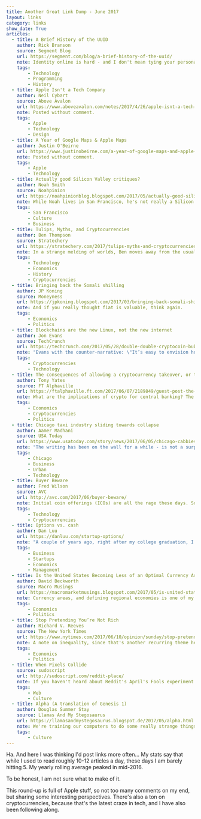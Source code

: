 ```yaml
---
title: Another Great Link Dump - June 2017
layout: links
category: links
show_date: True
articles:
  - title: A Brief History of the UUID
    author: Rick Branson
    source: Segment Blog
    url: https://segment.com/blog/a-brief-history-of-the-uuid/
    note: Identity online is hard - and I don't mean tying your persona to social media, but actually tagging bits and bytes with other bits and bytes to identify them across machines. The self-incrementing column of integers is a mainstay of traditional databases, but what happens when scaling across machines becomes necessary? Here's some history of how that's been solved across the years.
    tags:
        - Technology
        - Programming
        - History
  - title: Apple Isn't a Tech Company
    author: Neil Cybart
    source: Above Avalon
    url: https://www.aboveavalon.com/notes/2017/4/26/apple-isnt-a-tech-company
    note: Posted without comment.
    tags:
        - Apple
        - Technology
        - Design
  - title: A Year of Google Maps & Apple Maps
    author: Justin O'Beirne
    url: https://www.justinobeirne.com/a-year-of-google-maps-and-apple-maps/
    note: Posted without comment.
    tags:
        - Apple
        - Technology
  - title: Actually good Silicon Valley critiques?
    author: Noah Smith
    source: Noahpinion
    url: https://noahpinionblog.blogspot.com/2017/05/actually-good-silicon-valley-critiques.html
    note: While Noah lives in San Francisco, he's not really a Silicon Valley insider, so seeing his reaction to <a href="http://slatestarcodex.com/2017/05/11/silicon-valley-a-reality-check/">Scott Alexander's Reality Check</a> was interesting. His take? "All in all, Silicon Valley represents one of the least objectionable, most rightfully respected institutions in America today."
    tags:
        - San Francisco
        - Culture
        - Business
  - title: Tulips, Myths, and Cryptocurrencies
    author: Ben Thompson
    source: Stratechery
    url: https://stratechery.com/2017/tulips-myths-and-cryptocurrencies/
    note: In a strange melding of worlds, Ben moves away from the usual tech talk and goes deep into the history of financial manias. Using Yuval Harari's notion of shared myths, this post makes a clear difference between bubbles of irrationality, and bubbles of timing. I firmly believe that crypto is one of the latter.
    tags:
        - Technology
        - Economics
        - History
        - Cryptocurrencies
  - title: Bringing back the Somali shilling
    author: JP Koning
    source: Moneyness
    url: https://jpkoning.blogspot.com/2017/03/bringing-back-somali-shilling.html
    note: And if you really thought fiat is valuable, think again.
    tags:
        - Economics
        - Politics
  - title: Blockchains are the new Linux, not the new internet
    author: Jon Evans
    source: TechCrunch
    url: https://techcrunch.com/2017/05/28/double-double-cryptocoin-bubble/
    note: "Evans with the counter-narrative: \"It’s easy to envision how and why an interwoven mesh of dozens of decentralized blockchains could slowly, over a period of years and years, become a similar category of crucial infrastructure […] while ordinary people remain essentially blissfully unaware of their existence.\"  Ah, and nice Fred Wilson burn. I also thought the Rare Pepe story was nuts."
    tags:
        - Cryptocurrencies
        - Technology
  - title: The consequences of allowing a cryptocurrency takeover, or trying to head one off
    author: Tony Yates
    source: FT Alphaville
    url: https://ftalphaville.ft.com/2017/06/07/2189849/guest-post-the-consequences-of-allowing-a-cryptocurrency-takeover-or-trying-to-head-one-off/
    note: What are the implications of crypto for central banking? The written-in-stone aspect of the blockchain makes monetary policy way more credible, which is a good thing, but at the same time crypto knows no borders, making adjustments by one group of users spill over to others quite easily. A more in depth look <a href="https://longandvariable.wordpress.com/2017/06/09/more-on-bitcoin-and-the-conditions-for-a-takeover-of-fiat-money/">here</a>.
    tags:
        - Economics
        - Cryptocurrencies
        - Politics
  - title: Chicago taxi industry sliding towards collapse
    author: Aamer Madhani
    source: USA Today
    url: https://www.usatoday.com/story/news/2017/06/05/chicago-cabbies-say-industry-teetering-toward-collapse/102524634/
    note: "The writing has been on the wall for a while - is not a surprise - but the numbers are staggering: \"42% of Chicago’s taxi fleet was not operating in the month of March [...] The average monthly income per active medallion has dipped from $5,276 in January 2014 to $3,206 [...] medallions hit a median sales peak of $357,000 in late 2013, just before Uber arrived on the scene in Chicago. In April, one medallion sold for just $35,000.\""
    tags:
        - Chicago
        - Business
        - Urban
        - Technology
  - title: Buyer Beware
    author: Fred Wilson
    source: AVC
    url: http://avc.com/2017/06/buyer-beware/
    note: Initial coin offerings (ICOs) are all the rage these days. Some people will get screwed in this process, and I am staying away from buying any ERC20 tokens for a good chunk of time.
    tags:
        - Technology
        - Cryptocurrencies
  - title: Options vs. cash
    author: Dan Luu
    url: https://danluu.com/startup-options/
    note: "A couple of years ago, right after my college graduation, I was very close to going the startup route, but ended up joining Apple instead. With hindsight, I can tell that financially the decision is a no-brainer: Cash is cash."
    tags:
        - Business
        - Startups
        - Economics
        - Management
  - title: Is the United States Becoming Less of an Optimal Currency Area?
    author: David Beckworth
    source: Macro Musings
    url: https://macromarketmusings.blogspot.com/2017/05/is-united-states-becoming-less-of.html
    note: Currency areas, and defining regional economies is one of my long-time favorite topics. There is a trend in the US towards lower labor mobility, which has deep implications for the economy. Historically, if an economic shock hit a state like Oklahoma, its citizens would respond by migrating to California, where things were better. This is no longer the case. As this trend continues, the business cycles of different zones in the country may start to diverge, and at that point the monetary policy set by the Fed might stop making sense.
    tags:
        - Economics
        - Politics
  - title: Stop Pretending You’re Not Rich
    author: Richard V. Reeves
    source: The New York Times
    url: https://www.nytimes.com/2017/06/10/opinion/sunday/stop-pretending-youre-not-rich.html
    note: A note on inequality, since that's another recurring theme here.
    tags:
        - Economics
        - Politics
  - title: When Pixels Collide
    source: sudoscript
    url: http://sudoscript.com/reddit-place/
    note: If you haven't heard about Reddit's April's Fools experiment from earlier this year, you need to read this. Emergent behavior is awesome.
    tags:
        - Web
        - Culture
  - title: Alpha (A translation of Genesis 1)
    author: Douglas Summer Stay
    source: Llamas And My Stegosaurus
    url: https://llamasandmystegosaurus.blogspot.de/2017/05/alpha.html
    note: We're training our computers to do some really strange things. This one translated Genesis 1 to only use words that start with the letter "A."
    tags:
        - Culture
---
```

Ha. And here I was thinking I'd post links more often... My stats say that while I used to read roughly 10-12 articles a day, these days I am barely hitting 5. My yearly rolling average peaked in mid-2016.

To be honest, I am not sure what to make of it.

This round-up is full of Apple stuff, so not too many comments on my end, but sharing some interesting perspectives. There's also a ton on cryptocurrencies, because that's the latest craze in tech, and I have also been following along.